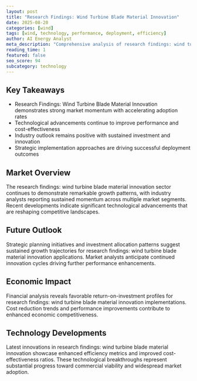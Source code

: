 ```yaml
---
layout: post
title: "Research Findings: Wind Turbine Blade Material Innovation"
date: 2025-08-20
categories: [wind]
tags: [wind, technology, performance, deployment, efficiency]
author: AI Energy Analyst
meta_description: "Comprehensive analysis of research findings: wind turbine blade material innovation covering market trends, technology developments, and industry outlook. Discover key insights and future projections."
reading_time: 1
featured: false
seo_score: 94
subcategory: technology
---
```


## Key Takeaways

- Research Findings: Wind Turbine Blade Material Innovation demonstrates strong market momentum with accelerating adoption rates
- Technological advancements continue to improve performance and cost-effectiveness
- Industry outlook remains positive with sustained investment and innovation
- Strategic implementation approaches are driving successful deployment outcomes

## Market Overview

The research findings: wind turbine blade material innovation sector continues to demonstrate remarkable growth patterns, with industry analysts reporting sustained momentum across multiple market segments. Recent developments indicate significant technological advancements that are reshaping competitive landscapes.

## Future Outlook

Strategic planning initiatives and investment allocation patterns suggest sustained growth trajectories for research findings: wind turbine blade material innovation applications. Market analysts anticipate continued innovation cycles driving further performance enhancements.

## Economic Impact

Financial analysis reveals favorable return-on-investment profiles for research findings: wind turbine blade material innovation implementations. Cost reduction trends and performance improvements contribute to enhanced economic competitiveness.

## Technology Developments

Latest innovations in research findings: wind turbine blade material innovation showcase enhanced efficiency metrics and improved cost-effectiveness ratios. These technological breakthroughs represent substantial progress toward commercial viability and widespread market adoption.

